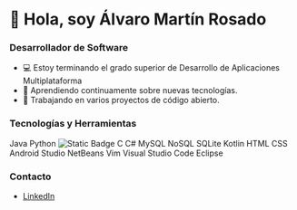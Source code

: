 # 👋 Hola, soy Álvaro Martín Rosado

### Desarrollador de Software

- 💻 Estoy terminando el grado superior de Desarrollo de Aplicaciones Multiplataforma
- 🌱 Aprendiendo continuamente sobre nuevas tecnologías.
- 🔭 Trabajando en varios proyectos de código abierto.

### Tecnologías y Herramientas
Java
Python ![Static Badge](https://img.shields.io/badge/Python-orange)
C
C#
MySQL
NoSQL
SQLite
Kotlin
HTML
CSS
Android Studio
NetBeans
Vim
Visual Studio Code
Eclipse


### Contacto
- [LinkedIn](linkedin.com/in/alvaro-martin-rosado)

